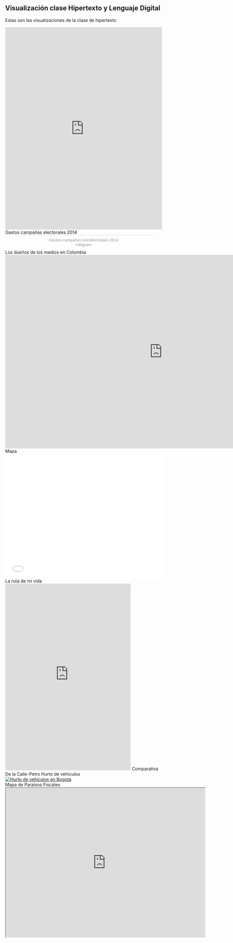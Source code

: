 ## Visualización clase Hipertexto y Lenguaje Digital
Estas son las visualizaciones de la clase de hipertexto 
<iframe src='https://cdn.knightlab.com/libs/timeline3/latest/embed/index.html?source=145J1Opj26zKqcJh_3qaB_WIPD7T8ZCQzqQA3nrDcp_c&font=Default&lang=en&initial_zoom=2&height=650' width='100%' height='650' webkitallowfullscreen mozallowfullscreen allowfullscreen frameborder='0'></iframe>
Gastos campañas electorales 2014
<div class="infogram-embed" data-id="c609bba0-6ba2-46c0-9582-149f68cad08d" data-type="interactive" data-title="Gastos campañas presidenciales 2014"></div><script>!function(e,t,s,i){var n="InfogramEmbeds",o=e.getElementsByTagName("script"),d=o[0],r=/^http:/.test(e.location)?"http:":"https:";if(/^\/{2}/.test(i)&&(i=r+i),window[n]&&window[n].initialized)window[n].process&&window[n].process();else if(!e.getElementById(s)){var a=e.createElement("script");a.async=1,a.id=s,a.src=i,d.parentNode.insertBefore(a,d)}}(document,0,"infogram-async","https://e.infogram.com/js/dist/embed-loader-min.js");</script><div style="padding:8px 0;font-family:Arial!important;font-size:13px!important;line-height:15px!important;text-align:center;border-top:1px solid #dadada;margin:0 30px"><a href="https://infogram.com/c609bba0-6ba2-46c0-9582-149f68cad08d" style="color:#989898!important;text-decoration:none!important;" target="_blank">Gastos campañas presidenciales 2014</a><br><a href="https://infogram.com" style="color:#989898!important;text-decoration:none!important;" target="_blank" rel="nofollow">Infogram</a></div>
Los dueños de los medios en Colombia 
<iframe width="1006.5" height="622.3525" seamless frameborder="0" scrolling="no" src="https://docs.google.com/spreadsheets/d/e/2PACX-1vQyCluQntoA8Go6U37IoBvtMCnO396gfT5UQP8rGUsSEQGAAcc3Ca1pZyaJhZyLtuaj9RlckdbS2IQC/pubchart?oid=1300193490&amp;format=interactive"></iframe>
Mapa
<iframe id="datawrapper-chart-NcT1P" src="//datawrapper.dwcdn.net/NcT1P/1/" scrolling="no" frameborder="0" allowtransparency="true" allowfullscreen="allowfullscreen" webkitallowfullscreen="webkitallowfullscreen" mozallowfullscreen="mozallowfullscreen" oallowfullscreen="oallowfullscreen" msallowfullscreen="msallowfullscreen" style="width: 0; min-width: 100% !important;" height="400"></iframe><script type="text/javascript">if("undefined"==typeof window.datawrapper)window.datawrapper={};window.datawrapper["NcT1P"]={},window.datawrapper["NcT1P"].embedDeltas={"100":525,"200":450,"300":425,"400":400,"500":400,"600":400,"700":375,"800":375,"900":375,"1000":375},window.datawrapper["NcT1P"].iframe=document.getElementById("datawrapper-chart-NcT1P"),window.datawrapper["NcT1P"].iframe.style.height=window.datawrapper["NcT1P"].embedDeltas[Math.min(1e3,Math.max(100*Math.floor(window.datawrapper["NcT1P"].iframe.offsetWidth/100),100))]+"px",window.addEventListener("message",function(a){if("undefined"!=typeof a.data["datawrapper-height"])for(var b in a.data["datawrapper-height"])if("NcT1P"==b)window.datawrapper["NcT1P"].iframe.style.height=a.data["datawrapper-height"][b]+"px"});</script>
La ruta de mi vida
<iframe src="https://uploads.knightlab.com/storymapjs/8ac2e6e5dbff49592bf6fccfec854bb1/la-ruta-de-mi-vida/draft.html" frameborder="0" width="80%" height="600"></iframe>
Comparativa De la Calle-Petro
<script type="text/javascript" src="https://ssl.gstatic.com/trends_nrtr/1225_RC03/embed_loader.js"></script> <script type="text/javascript"> trends.embed.renderExploreWidget("TIMESERIES", {"comparisonItem":[{"keyword":"/m/02r1m_r","geo":"","time":"today 12-m"},{"keyword":"/m/03c3tmt","geo":"","time":"today 12-m"}],"category":0,"property":""}, {"exploreQuery":"q=%2Fm%2F02r1m_r,%2Fm%2F03c3tmt&date=today 12-m,today 12-m","guestPath":"https://trends.google.es:443/trends/embed/"}); </script> 
Hurto de vehículos
<div class='tableauPlaceholder' id='viz1511919388659' style='position: relative'><noscript><a href='#'><img alt='Hurto de vehículos en Bogotá ' src='https:&#47;&#47;public.tableau.com&#47;static&#47;images&#47;Hu&#47;HurtodevehculosenBogot-ErickNieves&#47;HurtodevehculosenBogot&#47;1_rss.png' style='border: none' /></a></noscript><object class='tableauViz'  style='display:none;'><param name='host_url' value='https%3A%2F%2Fpublic.tableau.com%2F' /> <param name='embed_code_version' value='3' /> <param name='site_root' value='' /><param name='name' value='HurtodevehculosenBogot-ErickNieves&#47;HurtodevehculosenBogot' /><param name='tabs' value='no' /><param name='toolbar' value='yes' /><param name='static_image' value='https:&#47;&#47;public.tableau.com&#47;static&#47;images&#47;Hu&#47;HurtodevehculosenBogot-ErickNieves&#47;HurtodevehculosenBogot&#47;1.png' /> <param name='animate_transition' value='yes' /><param name='display_static_image' value='yes' /><param name='display_spinner' value='yes' /><param name='display_overlay' value='yes' /><param name='display_count' value='yes' /></object></div>                
<script type='text/javascript'>                    var divElement = document.getElementById('viz1511919388659');                    var vizElement = divElement.getElementsByTagName('object')[0];                    vizElement.style.width='1155px';vizElement.style.height='4027px';                    var scriptElement = document.createElement('script');                    scriptElement.src = 'https://public.tableau.com/javascripts/api/viz_v1.js';                    vizElement.parentNode.insertBefore(scriptElement, vizElement);                </script>
Mapa de Paraísos Fiscales
<iframe src="https://www.google.com/maps/d/embed?mid=1rIa47M06itSqc8t5Dugxf0MIYkEVoyEv" width="640" height="480"></iframe>
